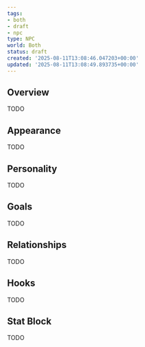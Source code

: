 ```yaml
---
tags:
- both
- draft
- npc
type: NPC
world: Both
status: draft
created: '2025-08-11T13:08:46.047203+00:00'
updated: '2025-08-11T13:08:49.893735+00:00'
---
```



## Overview

TODO
## Appearance

TODO
## Personality

TODO
## Goals

TODO
## Relationships

TODO
## Hooks

TODO
## Stat Block

TODO
